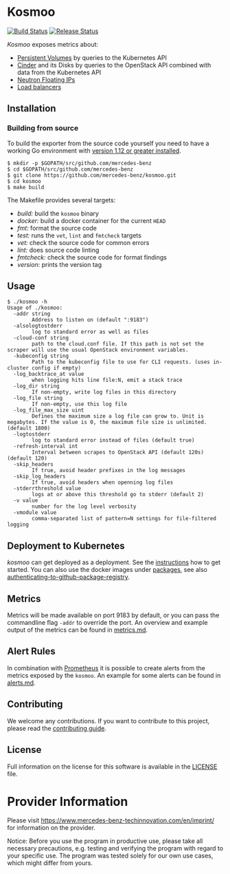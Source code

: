 <!-- SPDX-License-Identifier: MIT -->
# Kosmoo

[![Build Status](https://github.com/mercedes-benz/kosmoo/actions/workflows/ci.yml/badge.svg)](https://github.com/mercedes-benz/kosmoo/actions?query=.github%2Fworkflows%2Fci.yml)
[![Release Status](https://github.com/mercedes-benz/kosmoo/workflows/release/badge.svg)](https://github.com/mercedes-benz/kosmoo/actions?query=workflow%3Arelease)

*Kosmoo* exposes metrics about:
* [Persistent Volumes](https://kubernetes.io/docs/concepts/storage/persistent-volumes/) by queries to the Kubernetes API
* [Cinder](https://docs.openstack.org/cinder/latest/) and its Disks by queries to the OpenStack API combined with data from the Kubernetes API
* [Neutron Floating IPs](https://docs.openstack.org/api-ref/network/v2/index.html#floating-ips-floatingips)
* [Load balancers](https://docs.openstack.org/api-ref/load-balancer/)

## Installation

### Building from source

To build the exporter from the source code yourself you need to have a working Go environment with [version 1.12 or greater installed](https://golang.org/doc/install).

```
$ mkdir -p $GOPATH/src/github.com/mercedes-benz
$ cd $GOPATH/src/github.com/mercedes-benz
$ git clone https://github.com/mercedes-benz/kosmoo.git
$ cd kosmoo
$ make build
```

The Makefile provides several targets:

* *build:*  build the `kosmoo` binary
* *docker:* build a docker container for the current `HEAD`
* *fmt:* format the source code
* *test:* runs the `vet`, `lint` and `fmtcheck` targets
* *vet:* check the source code for common errors
* *lint:* does source code linting
* *fmtcheck:* check the source code for format findings
* *version:* prints the version tag

## Usage

```
$ ./kosmoo -h
Usage of ./kosmoo:
  -addr string
        Address to listen on (default ":9183")
  -alsologtostderr
        log to standard error as well as files
  -cloud-conf string
        path to the cloud.conf file. If this path is not set the scraper will use the usual OpenStack environment variables.
  -kubeconfig string
        Path to the kubeconfig file to use for CLI requests. (uses in-cluster config if empty)
  -log_backtrace_at value
        when logging hits line file:N, emit a stack trace
  -log_dir string
        If non-empty, write log files in this directory
  -log_file string
        If non-empty, use this log file
  -log_file_max_size uint
        Defines the maximum size a log file can grow to. Unit is megabytes. If the value is 0, the maximum file size is unlimited. (default 1800)
  -logtostderr
        log to standard error instead of files (default true)
  -refresh-interval int
        Interval between scrapes to OpenStack API (default 120s) (default 120)
  -skip_headers
        If true, avoid header prefixes in the log messages
  -skip_log_headers
        If true, avoid headers when openning log files
  -stderrthreshold value
        logs at or above this threshold go to stderr (default 2)
  -v value
        number for the log level verbosity
  -vmodule value
        comma-separated list of pattern=N settings for file-filtered logging
```

## Deployment to Kubernetes

*kosmoo* can get deployed as a deployment. See the [instructions](kubernetes/) how to get started.
You can also use the docker images under [packages](https://github.com/mercedes-benz/kosmoo/packages), 
see also [authenticating-to-github-package-registry](https://help.github.com/en/articles/configuring-docker-for-use-with-github-package-registry#authenticating-to-github-package-registry).



## Metrics

Metrics will be made available on port 9183 by default, or you can pass the commandline flag `-addr` to override the port.
An overview and example output of the metrics can be found in [metrics.md](docs/metrics.md).

## Alert Rules

In combination with [Prometheus](https://prometheus.io/) it is possible to create alerts from the metrics exposed by the `kosmoo`.
An example for some alerts can be found in [alerts.md](docs/alerts.md).

## Contributing

We welcome any contributions.
If you want to contribute to this project, please read the [contributing guide](CONTRIBUTING.md).

## License

Full information on the license for this software is available in the [LICENSE](LICENSE) file.

# Provider Information

Please visit https://www.mercedes-benz-techinnovation.com/en/imprint/ for information on the provider.

Notice: Before you use the program in productive use, please take all necessary precautions, e.g. testing and verifying the program with regard to your specific use. The program was tested solely for our own use cases, which might differ from yours.

